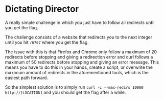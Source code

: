 # Dictating Director
A really simple challenge in which you just have to follow all redirects until you get the flag. 

The challenge consists of a website that redirects you to the next integer until you hit `/6767` where you get the flag.

The issue with this is that Firefox and Chrome only follow a maximum of 20 redirects before stopping and giving a redirection error and curl follows a maximum of 50 redirects before stopping and giving an error message. This means you have to do this in your hands, create a script, or overwrite the maximum amount of redirects in the aforementioned tools, which is the easiest path forward. 

So the simplest solution is to simply run `curl -L --max-redirs 10000 http://[LOCATION]` and you should get the flag after a while.

